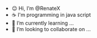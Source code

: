 - 😉 Hi, I’m @RenateX
- ☕ I'm programming in java script 
- 🌱 I’m currently learning ...
- 💞️ I’m looking to collaborate on ...

<!---
RenateX/RenateX is a ✨ special ✨ repository because its `README.md` (this file) appears on your GitHub profile.
You can click the Preview link to take a look at your changes.
--->
